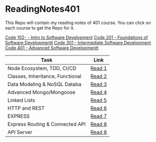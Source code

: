 # ReadingNotes401

This Repo will contain my reading notes of 401 course. You can click on each course to get the Repo for it.

[Code 102- - Intro to Software Development](https://github.com/Othabteh/learning-journal)
[Code 201 - Foundations of Software Developmentt](https://github.com/Othabteh/reading-notes)
[Code 301 - Intermediate Software Development](https://github.com/Othabteh/Reading-notes-301)
[Code 401 - Advanced Software Developmentt](https://github.com/Othabteh/ReadingNotes401)

| Task                             | Link                                                                                 |
| -------------------------------- | ------------------------------------------------------------------------------------ |
| Node Ecosystem, TDD, CI/CD       | [Read 1](https://osama-401-advanced-javascript.github.io/Reading-Notes-401/class-01) |
| Classes, Inheritance, Functional | [Read 2](https://osama-401-advanced-javascript.github.io/Reading-Notes-401/class-02) |
| Data Modeling & NoSQL Databa     | [Read 3](https://osama-401-advanced-javascript.github.io/Reading-Notes-401/class-03) |
| Advanced Mongo/Mongoose          | [Read 4](https://osama-401-advanced-javascript.github.io/Reading-Notes-401/class-04) |
| Linked Lists                     | [Read 5](https://osama-401-advanced-javascript.github.io/Reading-Notes-401/class-05) |
| HTTP and REST                    | [Read 6](https://osama-401-advanced-javascript.github.io/Reading-Notes-401/class-06) |
| EXPRESS                          | [Read 7](https://osama-401-advanced-javascript.github.io/Reading-Notes-401/class-07) |
| Express Routing & Connected API  | [Read 8](https://osama-401-advanced-javascript.github.io/Reading-Notes-401/class-08) |
| API Server                       | [Read 8](https://osama-401-advanced-javascript.github.io/Reading-Notes-401/class-09) |
